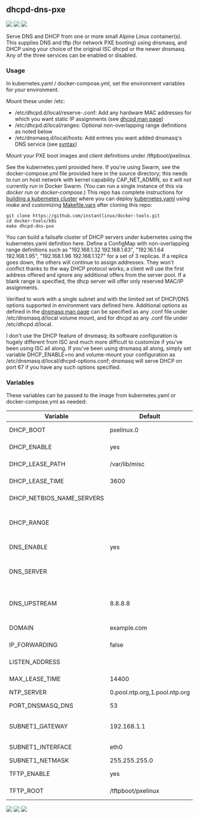 ## dhcpd-dns-pxe
[![](https://images.microbadger.com/badges/version/instantlinux/dhcpd-dns-pxe.svg)](https://microbadger.com/images/instantlinux/dhcpd-dns-pxe "Version badge") [![](https://images.microbadger.com/badges/image/instantlinux/dhcpd-dns-pxe.svg)](https://microbadger.com/images/instantlinux/dhcpd-dns-pxe "Image badge") [![](https://images.microbadger.com/badges/commit/instantlinux/dhcpd-dns-pxe.svg)](https://microbadger.com/images/instantlinux/dhcpd-dns-pxe "Commit badge")

Serve DNS and DHCP from one or more small Alpine Linux container(s). This
supplies DNS and tftp (for network PXE booting) using dnsmasq, and
DHCP using your choice of the original ISC dhcpd or the newer
dnsmasq. Any of the three services can be enabled or disabled. 

### Usage

In kubernetes.yaml / docker-compose.yml, set the environment variables for your environment.

Mount these under /etc:

* /etc/dhcpd.d/local/reserve-<net>.conf: Add any hardware MAC addresses for which you want static IP assignments (see [dhcpd man page](https://linux.die.net/man/5/dhcpd.conf))
* /etc/dhcpd.d/local/ranges: Optional non-overlapping range definitions as noted below
* /etc/dnsmasq.d/local/hosts: Add entries you want added dnsmasq's DNS service (see [syntax](https://linux.die.net/man/5/hosts))

Mount your PXE boot images and client definitions under /tftpboot/pxelinux.

See the kubernetes.yaml provided here. If you're using Swarm, see the docker-compose.yml file provided here in the source directory; this needs to run on host network with kernel capability CAP_NET_ADMIN, so it will not currently run in Docker Swarm. (You can run a single instance of this via _docker run_ or _docker-compose_.) This repo has complete instructions for
[building a kubernetes cluster](https://github.com/instantlinux/docker-tools/blob/master/k8s/README.md) where you can deploy [kubernetes.yaml](https://github.com/instantlinux/docker-tools/blob/master/images/dhcpd-dns-pxe/kubernetes.yaml) using _make_ and customizing [Makefile.vars](https://github.com/instantlinux/docker-tools/blob/master/k8s/Makefile.vars) after cloning this repo:
~~~
git clone https://github.com/instantlinux/docker-tools.git
cd docker-tools/k8s
make dhcpd-dns-pxe
~~~

You can build a failsafe cluster of DHCP servers under kubernetes using the kubernetes.yaml definition here. Define a ConfigMap with non-overlapping range definitions such as "192.168.1.32 192.168.1.63", "192.16.1.64 192.168.1.95", "192.168.1.96 192.168.1.127" for a set of 3 replicas. If a replica goes down, the others will continue to assign addresses. They won't conflict thanks to the way DHCP protocol works; a client will use the first address offered and ignore any additional offers from the server pool. If a blank range is specified, the dhcp server will offer only reserved MAC/IP assignments.

Verified to work with a single subnet and with the limited set of DHCP/DNS options supported in environment vars defined here. Additional options as defined in the [dnsmasq man page](https://linux.die.net/man/8/dnsmasq) can be specified as any .conf file under /etc/dnsmasq.d/local volume mount, and for dhcpd as any .conf file under /etc/dhcpd.d/local.

I don't use the DHCP feature of dnsmasq; its software configuration
is hugely different from ISC and much more difficult to customize if
you've been using ISC all along. If you've been using dnsmasq all
along, simply set variable DHCP_ENABLE=no and volume-mount your configuration as /etc/dnsmasq.d/local/dhcpd-options.conf; dnsmasq will serve
DHCP on port 67 if you have any such options specified.

### Variables

These variables can be passed to the image from kubernetes.yaml or docker-compose.yml as needed:

Variable | Default | Description |
-------- | ------- | ----------- |
DHCP_BOOT | pxelinux.0 | PXE-boot filename
DHCP_ENABLE | yes | enable dhcp server
DHCP_LEASE_PATH | /var/lib/misc | don't change this
DHCP_LEASE_TIME | 3600 | default lease time
DHCP_NETBIOS_NAME_SERVERS | | netBIOS name servers
DHCP_RANGE | | dynamic IP pool, e.g. "192.168.1.101 192.168.1.150"
DNS_ENABLE | yes | enable dns server
DNS_SERVER | | list of (other) DNS servers to send dhcp clients
DNS_UPSTREAM | 8.8.8.8 | upstream DNS server for queries (e.g. your ISP)
DOMAIN | example.com | your domain name
IP_FORWARDING | false | enable clients' IP forwarding
LISTEN_ADDRESS | | bind to IP address
MAX_LEASE_TIME | 14400 | maximum lease time
NTP_SERVER | 0.pool.ntp.org,1.pool.ntp.org | 
PORT_DNSMASQ_DNS | 53 | port number for DNS
SUBNET1_GATEWAY | 192.168.1.1 | gateway IP to send dhcp clients
SUBNET1_INTERFACE | eth0 | serve only on this subnet
SUBNET1_NETMASK | 255.255.255.0 | network mask
TFTP_ENABLE | yes | enable tftp server
TFTP_ROOT | /tftpboot/pxelinux | don't change this

[![](https://images.microbadger.com/badges/license/instantlinux/dhcpd-dns-pxe.svg)](https://microbadger.com/images/instantlinux/dhcpd-dns-pxe "License badge") [![](https://img.shields.io/badge/code-isc%2Fdhcp-blue.svg)](https://source.isc.org/git/dhcp.git "Code repo") [![](https://img.shields.io/badge/code-thekelleys%2Fdnsmasq-blue.svg)](http://thekelleys.org.uk/gitweb/?p=dnsmasq.git "Code repo")
